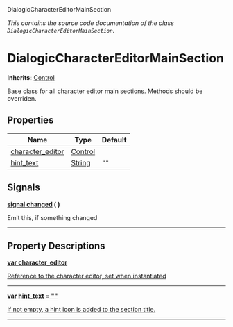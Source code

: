 
<div class="header-banner purple">
<div class="header-label purple">DialogicCharacterEditorMainSection</div>
</div>

*This contains the source code documentation of the class `DialogicCharacterEditorMainSection`.*
        
# DialogicCharacterEditorMainSection
**Inherits:** [Control](https://docs.godotengine.org/en/latest/classes/class_control.html#class-control)

Base class for all character editor main sections. Methods should be overriden.
## Properties
Name | Type | Default 
--- | --- | --- 
[<span class="hljs-title">character_editor</span>](#property-character_editor) | [Control](https://docs.godotengine.org/en/latest/classes/class_control.html#class-control) |   
[<span class="hljs-title">hint_text</span>](#property-hint_text) | [String](https://docs.godotengine.org/en/latest/classes/class_string.html#class-string) |  `""` 

## Signals


<a class="header" id="signal-changed" href="#signal-changed">**<span class="hljs-attribute">signal</span> [<span class="hljs-title">changed</span>](#signal-changed) ( )** </a>



 Emit this, if something changed 

---

## Property Descriptions



<a class="header" id="property-character_editor" href="#property-character_editor">**<span class="hljs-attribute">var</span> <span class="hljs-title">character_editor</span>** 



Reference to the character editor, set when instantiated

---



<a class="header" id="property-hint_text" href="#property-hint_text">**<span class="hljs-attribute">var</span> <span class="hljs-title">hint_text</span> <span style = "color: gray"> = </span> ""** 



If not empty, a hint icon is added to the section title.

---

